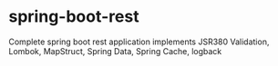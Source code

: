 # spring-boot-rest
Complete spring boot rest application implements JSR380 Validation, Lombok, MapStruct, Spring Data, Spring Cache, logback
